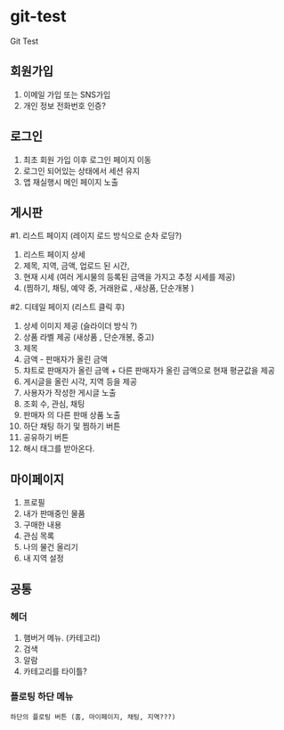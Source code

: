 # git-test
Git Test 

## 회원가입
1. 이메일 가입 또는 SNS가입
2. 개인 정보 전화번호 인증?

## 로그인
1. 최초 회원 가입 이후 로그인 페이지 이동 
2. 로그인 되어있는 상태에서 세션 유지
3. 앱 재실행시 메인 페이지 노출

## 게시판
#1. 리스트 페이지 (레이지 로드 방식으로 순차 로딩?)
1. 리스트 페이지 상세
2. 제목, 지역, 금액, 업로드 된 시간, 
3. 현재 시세 (여러 게시물의 등록된 금액을 가지고 추정 시세를 제공)
4. (찜하기, 채팅, 예약 중, 거래완료 , 새상품, 단순개봉 )     
        
#2. 디테일 페이지 (리스트 클릭 후)
1. 상세 이미지 제공 (슬라이더 방식 ?) 
2. 상품 라벨 제공 (새상품 , 단순개봉, 중고)
3. 제목 
4. 금액 - 판매자가 올린 금액 
5. 챠트로 판매자가 올린 금액 + 다른 판매자가 올린 금액으로 현재 평균값을 제공  
6. 게시글을 올린 시각, 지역 등을 제공 
7. 사용자가 작성한 게시글 노출 
8. 조회 수, 관심, 채팅 
9. 판매자 의 다른 판매 상품 노출 
10. 하단 채팅 하기 및 찜하기 버튼 
11. 공유하기 버튼 
12. 해시 태그를 받아온다. 

## 마이페이지
1. 프로필
2. 내가 판매중인 물품
3. 구매한 내용 
4. 관심 목록
5. 나의 물건 올리기
6. 내 지역 설정

## 공통
### 헤더
1. 햄버거 메뉴. (카테고리) 
2. 검색 
3. 알람
4. 카테고리를 타이틀?

### 플로팅 하단 메뉴
`하단의 플로팅 버튼 (홈, 마이페이지, 채팅, 지역???)`
